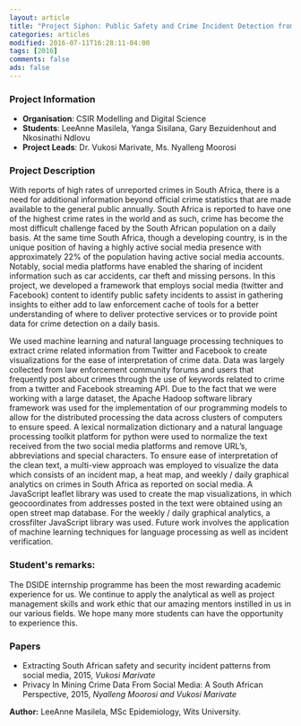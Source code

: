 ```yaml
---
layout: article
title: "Project Siphon: Public Safety and Crime Incident Detection from Social Media"
categories: articles
modified: 2016-07-11T16:28:11-04:00
tags: [2016]
comments: false
ads: false
---
```


<!-- {% include toc.html %} -->

### Project Information

* **Organisation**: CSIR Modelling and Digital Science
* **Students**: LeeAnne Masilela, Yanga Sisilana, Gary Bezuidenhout and Nkosinathi Ndlovu
* **Project Leads**: Dr. Vukosi Marivate, Ms. Nyalleng Moorosi

### Project Description

With reports of high rates of unreported crimes in South Africa, there is a need for additional information beyond official crime statistics that are made available to the general public annually. South Africa is reported to have one of the highest crime rates in the world and as such, crime has become the most difficult challenge faced by the South African population on a daily basis. At the same time South Africa, though a developing country, is in the unique position of having a highly active social media presence with approximately 22% of the population having active social media accounts. Notably, social media platforms have enabled the sharing of incident information such as car accidents, car theft and missing persons. In this project, we developed a framework that employs social media (twitter and Facebook) content to identify public safety incidents to assist in gathering insights to either add to law enforcement cache of tools for a better understanding of where to deliver protective services or to provide point data for crime detection on a daily basis.

We used machine learning and natural language processing techniques to extract crime related information from Twitter and Facebook to create visualizations for the ease of interpretation of crime data. Data was largely collected from law enforcement community forums and users that frequently post about crimes through the use of keywords related to crime from a twitter and Facebook streaming API. Due to the fact that we were working with a large dataset, the Apache Hadoop software library framework was used for the implementation of our programming models to allow for the distributed processing the data across clusters of computers to ensure speed. A lexical normalization dictionary and a natural language processing toolkit platform for python were used to normalize the text received from the two social media platforms and remove URL’s, abbreviations and special characters. To ensure ease of interpretation of the clean text, a multi-view approach was employed to visualize the data which consists of an incident map, a heat map, and weekly / daily graphical analytics on crimes in South Africa as reported on social media. A JavaScript leaflet library was used to create the map visualizations, in which geocoordinates from addresses posted in the text were obtained using an open street map database. For the weekly / daily graphical analytics, a crossfilter JavaScript library was used. Future work involves the application of machine learning techniques for language processing as well as incident verification.

### Student's remarks:

The DSIDE internship programme has been the most rewarding academic experience for us. We continue to apply the analytical as well as project management skills and work ethic that our amazing mentors instilled in us in our various fields. We hope many more students can have the opportunity to experience this.

### Papers

* Extracting South African safety and security incident patterns from social media, 2015, *Vukosi Marivate*
* Privacy In Mining Crime Data From Social Media: A South African Perspective, 2015, *Nyalleng Moorosi and Vukosi Marivate*

**Author:** LeeAnne Masilela, MSc Epidemiology, Wits University. 
